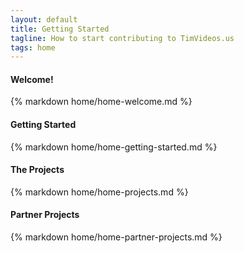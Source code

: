 ```yaml
---
layout: default
title: Getting Started
tagline: How to start contributing to TimVideos.us
tags: home
---
```


<div class="col-md-12 col-lg-6">
  <div class="panel panel-default">
    <div class="panel-heading">
      <h4>
        Welcome!
        <span class="edit-link pull-right">
          <a href="{% edit_url home/home-welcome.md %}" target="_blank">
            <i class="fa fa-edit"></i>
          </a>
        </span>  
      </h4>
    </div>
    <div class="panel-body">
      {% markdown home/home-welcome.md %}
    </div>
  </div>
</div>

<div class="col-md-12 col-lg-6">
  <div class="panel panel-default">
    <div class="panel-heading">
      <h4>
        Getting Started
        <span class="edit-link pull-right">
          <a href="{% edit_url home/home-getting-started.md %}" target="_blank">
            <i class="fa fa-edit"></i>
          </a>
        </span>  
      </h4>
    </div>
    <div class="panel-body">
      {% markdown home/home-getting-started.md %}
    </div>
  </div>
</div>

<div class="col-md-12">
  <div class="panel panel-default">
    <div class="panel-heading">
      <h4>
        The Projects
        <span class="edit-link pull-right">
          <a href="{% edit_url home/home-projects.md %}" target="_blank">
            <i class="fa fa-edit"></i>
          </a>
        </span>  
      </h4>
    </div>
    <div class="panel-body">
      {% markdown home/home-projects.md %}
    </div>
  </div>
</div>


<div class="col-md-12">
  <div class="panel panel-default">
    <div class="panel-heading">
      <h4>
        Partner Projects
        <span class="edit-link pull-right">
          <a href="{% edit_url home/home-partner-projects.md %}" target="_blank">
            <i class="fa fa-edit"></i>
          </a>
        </span>  
      </h4>
    </div>
    <div class="panel-body">
      {% markdown home/home-partner-projects.md %}
    </div>
  </div>
</div>
